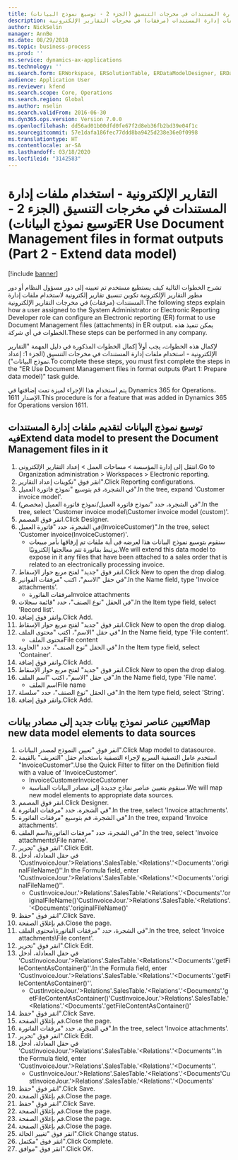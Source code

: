 ```yaml
---
title: التقارير الإلكترونية - استخدام ملفات إدارة المستندات في مخرجات التنسيق‬ (الجزء 2 - توسيع نموذج البيانات)
description: تشرح الخطوات التالية كيف يستطيع مستخدم تم تعيينه إلى دور مسؤول النظام أو دور مطور التقارير الإلكترونية تكوين تنسيق تقارير إلكترونية لاستخدام ملفات إدارة المستندات (مرفقات) في مخرجات التقارير الإلكترونية.
author: NickSelin
manager: AnnBe
ms.date: 08/29/2018
ms.topic: business-process
ms.prod: ''
ms.service: dynamics-ax-applications
ms.technology: ''
ms.search.form: ERWorkspace, ERSolutionTable, ERDataModelDesigner, ERDataModelContentsItemCreationDialog, ERModelMappingTable, ERModelMappingDesigner, ERExpressionDesignerFormula
audience: Application User
ms.reviewer: kfend
ms.search.scope: Core, Operations
ms.search.region: Global
ms.author: nselin
ms.search.validFrom: 2016-06-30
ms.dyn365.ops.version: Version 7.0.0
ms.openlocfilehash: dd56ad01b00dfd0fe67f2d8eb36fb2bd39e04f1c
ms.sourcegitcommit: 57e1dafa186fec77ddd8ba9425d238e36e0f0998
ms.translationtype: HT
ms.contentlocale: ar-SA
ms.lasthandoff: 03/18/2020
ms.locfileid: "3142583"
---
```

# <a name="er-use-document-management-files-in-format-outputs-part-2---extend-data-model"></a><span data-ttu-id="13f1a-103">التقارير الإلكترونية - استخدام ملفات إدارة المستندات في مخرجات التنسيق‬ (الجزء 2 - توسيع نموذج البيانات)</span><span class="sxs-lookup"><span data-stu-id="13f1a-103">ER Use Document Management files in format outputs (Part 2 - Extend data model)</span></span>

[!include [banner](../../includes/banner.md)]

<span data-ttu-id="13f1a-104">تشرح الخطوات التالية كيف يستطيع مستخدم تم تعيينه إلى دور مسؤول النظام أو دور مطور التقارير الإلكترونية تكوين تنسيق تقارير إلكترونية لاستخدام ملفات إدارة المستندات (مرفقات) في مخرجات التقارير الإلكترونية.</span><span class="sxs-lookup"><span data-stu-id="13f1a-104">The following steps explain how a user assigned to the System Administrator or Electronic Reporting Developer role can configure an Electronic reporting (ER) format to use Document Management files (attachments) in ER output.</span></span> <span data-ttu-id="13f1a-105">يمكن تنفيذ هذه الخطوات في أي شركة.</span><span class="sxs-lookup"><span data-stu-id="13f1a-105">These steps can be performed in any company.</span></span>

<span data-ttu-id="13f1a-106">لإكمال هذه الخطوات، يجب أولاً إكمال الخطوات المذكورة في دليل المهمة "التقارير الإلكترونية - استخدام ملفات إدارة المستندات في مخرجات التنسيق (الجزء 1: إعداد نموذج البيانات").</span><span class="sxs-lookup"><span data-stu-id="13f1a-106">To complete these steps, you must first complete the steps in the "ER Use Document Management files in format outputs (Part 1: Prepare data model)" task guide.</span></span>

<span data-ttu-id="13f1a-107">يتم استخدام هذا الإجراء لميزة تمت إضافتها في Dynamics 365 for Operations، الإصدار 1611.</span><span class="sxs-lookup"><span data-stu-id="13f1a-107">This procedure is for a feature that was added in Dynamics 365 for Operations version 1611.</span></span>


## <a name="extend-data-model-to-present-the-document-management-files-in-it"></a><span data-ttu-id="13f1a-108">توسيع نموذج البيانات لتقديم ملفات إدارة المستندات فيه</span><span class="sxs-lookup"><span data-stu-id="13f1a-108">Extend data model to present the Document Management files in it</span></span>
1. <span data-ttu-id="13f1a-109">انتقل إلى إدارة المؤسسة > مساحات العمل‬ > إعداد التقارير الإلكتروني‬.</span><span class="sxs-lookup"><span data-stu-id="13f1a-109">Go to Organization administration > Workspaces > Electronic reporting.</span></span>
2. <span data-ttu-id="13f1a-110">انقر فوق "تكوينات إعداد التقارير‬".</span><span class="sxs-lookup"><span data-stu-id="13f1a-110">Click Reporting configurations.</span></span>
3. <span data-ttu-id="13f1a-111">في الشجرة، قم بتوسيع "نموذج فاتورة العميل".</span><span class="sxs-lookup"><span data-stu-id="13f1a-111">In the tree, expand 'Customer invoice model'.</span></span>
4. <span data-ttu-id="13f1a-112">في الشجرة، حدد "نموذج فاتورة العميل‬/نموذج فاتورة العميل‬ (مخصص)".</span><span class="sxs-lookup"><span data-stu-id="13f1a-112">In the tree, select 'Customer invoice model\Customer invoice model (custom)'.</span></span>
5. <span data-ttu-id="13f1a-113">انقر فوق المصمم.</span><span class="sxs-lookup"><span data-stu-id="13f1a-113">Click Designer.</span></span>
6. <span data-ttu-id="13f1a-114">في الشجرة، حدد "فاتورة العميل(InvoiceCustomer)".</span><span class="sxs-lookup"><span data-stu-id="13f1a-114">In the tree, select 'Customer invoice(InvoiceCustomer)'.</span></span>
    * <span data-ttu-id="13f1a-115">سنقوم بتوسيع نموذج البيانات هذا لعرضه في أية ملفات تم إرفاقها بأمر مبيعات يرتبط بفاتورة تتم معالجتها إلكترونيًا.</span><span class="sxs-lookup"><span data-stu-id="13f1a-115">We will extend this data model to expose in it any files that have been attached to a sales order that is related to an electronically processing invoice.</span></span>  
7. <span data-ttu-id="13f1a-116">انقر فوق "جديد" لفتح مربع حوار الإسقاط‬.</span><span class="sxs-lookup"><span data-stu-id="13f1a-116">Click New to open the drop dialog.</span></span>
8. <span data-ttu-id="13f1a-117">في حقل "الاسم"، اكتب "مرفقات الفواتير".</span><span class="sxs-lookup"><span data-stu-id="13f1a-117">In the Name field, type 'Invoice attachments'.</span></span>
    * <span data-ttu-id="13f1a-118">مرفقات الفاتورة</span><span class="sxs-lookup"><span data-stu-id="13f1a-118">Invoice attachments</span></span>  
9. <span data-ttu-id="13f1a-119">في الحقل "نوع الصنف"، حدد "قائمة سجلات".</span><span class="sxs-lookup"><span data-stu-id="13f1a-119">In the Item type field, select 'Record list'.</span></span>
10. <span data-ttu-id="13f1a-120">وانقر فوق إضافة.</span><span class="sxs-lookup"><span data-stu-id="13f1a-120">Click Add.</span></span>
11. <span data-ttu-id="13f1a-121">انقر فوق "جديد" لفتح مربع حوار الإسقاط‬.</span><span class="sxs-lookup"><span data-stu-id="13f1a-121">Click New to open the drop dialog.</span></span>
12. <span data-ttu-id="13f1a-122">في حقل "الاسم"، اكتب "محتوى الملف".</span><span class="sxs-lookup"><span data-stu-id="13f1a-122">In the Name field, type 'File content'.</span></span>
    * <span data-ttu-id="13f1a-123">محتوى الملف</span><span class="sxs-lookup"><span data-stu-id="13f1a-123">File content</span></span>  
13. <span data-ttu-id="13f1a-124">في الحقل "نوع الصنف"، حدد "الحاوية".</span><span class="sxs-lookup"><span data-stu-id="13f1a-124">In the Item type field, select 'Container'.</span></span>
14. <span data-ttu-id="13f1a-125">وانقر فوق إضافة.</span><span class="sxs-lookup"><span data-stu-id="13f1a-125">Click Add.</span></span>
15. <span data-ttu-id="13f1a-126">انقر فوق "جديد" لفتح مربع حوار الإسقاط‬.</span><span class="sxs-lookup"><span data-stu-id="13f1a-126">Click New to open the drop dialog.</span></span>
16. <span data-ttu-id="13f1a-127">في حقل "الاسم"، اكتب "اسم الملف".</span><span class="sxs-lookup"><span data-stu-id="13f1a-127">In the Name field, type 'File name'.</span></span>
    * <span data-ttu-id="13f1a-128">اسم الملف</span><span class="sxs-lookup"><span data-stu-id="13f1a-128">File name</span></span>  
17. <span data-ttu-id="13f1a-129">في الحقل "نوع الصنف"، حدد "سلسلة".</span><span class="sxs-lookup"><span data-stu-id="13f1a-129">In the Item type field, select 'String'.</span></span>
18. <span data-ttu-id="13f1a-130">وانقر فوق إضافة.</span><span class="sxs-lookup"><span data-stu-id="13f1a-130">Click Add.</span></span>

## <a name="map-new-data-model-elements-to-data-sources"></a><span data-ttu-id="13f1a-131">تعيين عناصر نموذج بيانات جديد إلى مصادر بيانات</span><span class="sxs-lookup"><span data-stu-id="13f1a-131">Map new data model elements to data sources</span></span>
1. <span data-ttu-id="13f1a-132">انقر فوق "تعيين النموذج لمصدر البيانات".</span><span class="sxs-lookup"><span data-stu-id="13f1a-132">Click Map model to datasource.</span></span>
2. <span data-ttu-id="13f1a-133">استخدم عامل التصفية السريع لإجراء التصفية باستخدام حقل "التعريف" بالقيمة "InvoiceCustomer".</span><span class="sxs-lookup"><span data-stu-id="13f1a-133">Use the Quick Filter to filter on the Definition field with a value of 'InvoiceCustomer'.</span></span>
    * <span data-ttu-id="13f1a-134">InvoiceCustomer</span><span class="sxs-lookup"><span data-stu-id="13f1a-134">InvoiceCustomer</span></span>  
    * <span data-ttu-id="13f1a-135">سنقوم بتعيين عناصر نماذج جديدة إلى مصادر البيانات المناسبة.</span><span class="sxs-lookup"><span data-stu-id="13f1a-135">We will map new model elements to appropriate data sources.</span></span>  
3. <span data-ttu-id="13f1a-136">انقر فوق المصمم.</span><span class="sxs-lookup"><span data-stu-id="13f1a-136">Click Designer.</span></span>
4. <span data-ttu-id="13f1a-137">في الشجرة، حدد "مرفقات الفاتورة‬".</span><span class="sxs-lookup"><span data-stu-id="13f1a-137">In the tree, select 'Invoice attachments'.</span></span>
5. <span data-ttu-id="13f1a-138">في الشجرة، قم بتوسيع "مرفقات الفاتورة‬".</span><span class="sxs-lookup"><span data-stu-id="13f1a-138">In the tree, expand 'Invoice attachments'.</span></span>
6. <span data-ttu-id="13f1a-139">في الشجرة، حدد "مرفقات الفاتورة\اسم الملف‬".</span><span class="sxs-lookup"><span data-stu-id="13f1a-139">In the tree, select 'Invoice attachments\File name'.</span></span>
7. <span data-ttu-id="13f1a-140">انقر فوق "تحرير".</span><span class="sxs-lookup"><span data-stu-id="13f1a-140">Click Edit.</span></span>
8. <span data-ttu-id="13f1a-141">في حقل المعادلة، أدخل 'CustInvoiceJour.'>Relations'.SalesTable.'<Relations'.'<Documents'.'originalFileName()''.</span><span class="sxs-lookup"><span data-stu-id="13f1a-141">In the Formula field, enter 'CustInvoiceJour.'>Relations'.SalesTable.'<Relations'.'<Documents'.'originalFileName()''.</span></span>
    * <span data-ttu-id="13f1a-142">CustInvoiceJour.'>Relations'.SalesTable.'<Relations'.'<Documents'.'originalFileName()'</span><span class="sxs-lookup"><span data-stu-id="13f1a-142">CustInvoiceJour.'>Relations'.SalesTable.'<Relations'.'<Documents'.'originalFileName()'</span></span>  
9. <span data-ttu-id="13f1a-143">انقر فوق "حفظ".</span><span class="sxs-lookup"><span data-stu-id="13f1a-143">Click Save.</span></span>
10. <span data-ttu-id="13f1a-144">قم بإغلاق الصفحة.</span><span class="sxs-lookup"><span data-stu-id="13f1a-144">Close the page.</span></span>
11. <span data-ttu-id="13f1a-145">في الشجرة، حدد "مرفقات الفاتورة\محتوى الملف".</span><span class="sxs-lookup"><span data-stu-id="13f1a-145">In the tree, select 'Invoice attachments\File content'.</span></span>
12. <span data-ttu-id="13f1a-146">انقر فوق "تحرير".</span><span class="sxs-lookup"><span data-stu-id="13f1a-146">Click Edit.</span></span>
13. <span data-ttu-id="13f1a-147">في حقل المعادلة، أدخل 'CustInvoiceJour.'>Relations'.SalesTable.'<Relations'.'<Documents'.'getFileContentAsContainer()''.</span><span class="sxs-lookup"><span data-stu-id="13f1a-147">In the Formula field, enter 'CustInvoiceJour.'>Relations'.SalesTable.'<Relations'.'<Documents'.'getFileContentAsContainer()''.</span></span>
    * <span data-ttu-id="13f1a-148">CustInvoiceJour.'>Relations'.SalesTable.'<Relations'.'<Documents'.'getFileContentAsContainer()'</span><span class="sxs-lookup"><span data-stu-id="13f1a-148">CustInvoiceJour.'>Relations'.SalesTable.'<Relations'.'<Documents'.'getFileContentAsContainer()'</span></span>  
14. <span data-ttu-id="13f1a-149">انقر فوق "حفظ".</span><span class="sxs-lookup"><span data-stu-id="13f1a-149">Click Save.</span></span>
15. <span data-ttu-id="13f1a-150">قم بإغلاق الصفحة.</span><span class="sxs-lookup"><span data-stu-id="13f1a-150">Close the page.</span></span>
16. <span data-ttu-id="13f1a-151">في الشجرة، حدد "مرفقات الفاتورة‬".</span><span class="sxs-lookup"><span data-stu-id="13f1a-151">In the tree, select 'Invoice attachments'.</span></span>
17. <span data-ttu-id="13f1a-152">انقر فوق "تحرير".</span><span class="sxs-lookup"><span data-stu-id="13f1a-152">Click Edit.</span></span>
18. <span data-ttu-id="13f1a-153">في حقل المعادلة، أدخل 'CustInvoiceJour.'>Relations'.SalesTable.'<Relations'.'<Documents''.</span><span class="sxs-lookup"><span data-stu-id="13f1a-153">In the Formula field, enter 'CustInvoiceJour.'>Relations'.SalesTable.'<Relations'.'<Documents''.</span></span>
    * <span data-ttu-id="13f1a-154">CustInvoiceJour.'>Relations'.SalesTable.'<Relations'.'<Documents'</span><span class="sxs-lookup"><span data-stu-id="13f1a-154">CustInvoiceJour.'>Relations'.SalesTable.'<Relations'.'<Documents'</span></span>  
19. <span data-ttu-id="13f1a-155">انقر فوق "حفظ".</span><span class="sxs-lookup"><span data-stu-id="13f1a-155">Click Save.</span></span>
20. <span data-ttu-id="13f1a-156">قم بإغلاق الصفحة.</span><span class="sxs-lookup"><span data-stu-id="13f1a-156">Close the page.</span></span>
21. <span data-ttu-id="13f1a-157">انقر فوق "حفظ".</span><span class="sxs-lookup"><span data-stu-id="13f1a-157">Click Save.</span></span>
22. <span data-ttu-id="13f1a-158">قم بإغلاق الصفحة.</span><span class="sxs-lookup"><span data-stu-id="13f1a-158">Close the page.</span></span>
23. <span data-ttu-id="13f1a-159">قم بإغلاق الصفحة.</span><span class="sxs-lookup"><span data-stu-id="13f1a-159">Close the page.</span></span>
24. <span data-ttu-id="13f1a-160">قم بإغلاق الصفحة.</span><span class="sxs-lookup"><span data-stu-id="13f1a-160">Close the page.</span></span>
25. <span data-ttu-id="13f1a-161">انقر فوق "تغيير الحالة".</span><span class="sxs-lookup"><span data-stu-id="13f1a-161">Click Change status.</span></span>
26. <span data-ttu-id="13f1a-162">انقر فوق "مكتمل".</span><span class="sxs-lookup"><span data-stu-id="13f1a-162">Click Complete.</span></span>
27. <span data-ttu-id="13f1a-163">انقر فوق "موافق".</span><span class="sxs-lookup"><span data-stu-id="13f1a-163">Click OK.</span></span>

